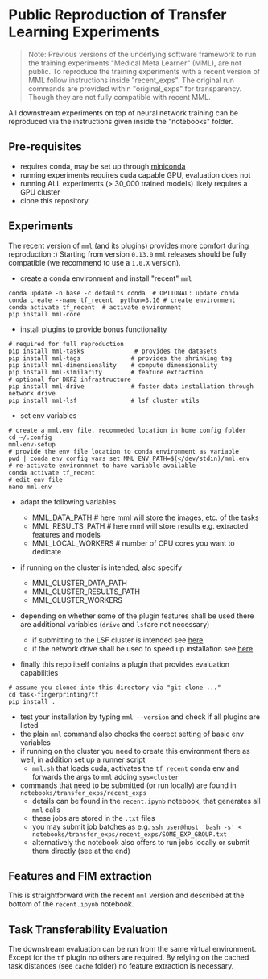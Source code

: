 # Public Reproduction of Transfer Learning Experiments

> Note: Previous versions of the underlying software framework to run the training experiments "Medical Meta Learner"
> (MML), are not public. To reproduce the training experiments with a recent version of MML follow instructions inside
> "recent_exps". The original run commands are provided within "original_exps" for transparency. Though they are not
> fully compatible with recent MML.

All downstream experiments on top of neural network training can be reproduced via the instructions
given inside the "notebooks" folder.

## Pre-requisites

* requires conda, may be set up through [miniconda](https://docs.anaconda.com/free/miniconda/index.html)
* running experiments requires cuda capable GPU, evaluation does not
* running ALL experiments (> 30_000 trained models) likely requires a GPU cluster
* clone this repository


## Experiments

The recent version of `mml` (and its plugins) provides more comfort during reproduction :) Starting from version
`0.13.0` `mml` releases should be fully compatible (we recommend to use a `1.0.X` version).

* create a conda environment and install "recent" `mml`

```commandline
conda update -n base -c defaults conda  # OPTIONAL: update conda
conda create --name tf_recent  python=3.10 # create environment
conda activate tf_recent  # activate environment
pip install mml-core
```

* install plugins to provide bonus functionality

```commandline
# required for full reproduction
pip install mml-tasks              # provides the datasets
pip install mml-tags              # provides the shrinking tag
pip install mml-dimensionality    # compute dimensionality
pip install mml-similarity        # feature extraction
# optional for DKFZ infrastructure
pip install mml-drive             # faster data installation through network drive
pip install mml-lsf               # lsf cluster utils
```

* set env variables

```commandline
# create a mml.env file, recommeded location in home config folder
cd ~/.config
mml-env-setup
# provide the env file location to conda environment as variable
pwd | conda env config vars set MML_ENV_PATH=$(</dev/stdin)/mml.env
# re-activate environmnet to have variable available
conda activate tf_recent
# edit env file
nano mml.env
```

* adapt the following variables
    * MML_DATA_PATH # here mml will store the images, etc. of the tasks
    * MML_RESULTS_PATH # here mml will store results e.g. extracted features and models
    * MML_LOCAL_WORKERS # number of CPU cores you want to dedicate
* if running on the cluster is intended, also specify
    * MML_CLUSTER_DATA_PATH
    * MML_CLUSTER_RESULTS_PATH
    * MML_CLUSTER_WORKERS
* depending on whether some of the plugin features shall be used there are additional variables (`drive` and `lsf`are
   not necessary)
    * if submitting to the LSF cluster is intended
      see [here](https://git.dkfz.de/imsy/ise/mml/-/tree/718acbbc9c1892a07bd1e8bdef6c6e34f20d3948/plugins/lsf)
    * if the network drive shall be used to speed up installation
      see [here](https://git.dkfz.de/imsy/ise/mml/-/tree/718acbbc9c1892a07bd1e8bdef6c6e34f20d3948/plugins/drive)

* finally this repo itself contains a plugin that provides evaluation capabilities

```commandline
# assume you cloned into this directory via "git clone ..."
cd task-fingerprinting/tf
pip install .
```

* test your installation by typing `mml --version` and check if all plugins are listed
* the plain `mml` command also checks the correct setting of basic env variables
* if running on the cluster you need to create this environment there as well, in addition set up a runner script
    * `mml.sh` that loads cuda, activates the `tf_recent` conda env and forwards the args to `mml` adding `sys=cluster`
* commands that need to be submitted (or run locally) are found in `notebooks/transfer_exps/recent_exps`
    * details can be found in the `recent.ipynb` notebook, that generates all `mml` calls
    * these jobs are stored in the `.txt` files
    * you may submit job batches as e.g. `ssh user@host 'bash -s' < notebooks/transfer_exps/recent_exps/SOME_EXP_GROUP.txt`
    * alternatively the notebook also offers to run jobs locally or submit them directly (see at the end)

## Features and FIM extraction

This is straightforward with the recent `mml` version and described at the bottom of the `recent.ipynb` notebook.

## Task Transferability Evaluation

The downstream evaluation can be run from the same virtual environment. Except for the `tf` plugin no others are
required. By relying on the cached task distances (see `cache` folder) no feature extraction is necessary.




